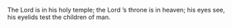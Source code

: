 The Lord is in his holy temple; the Lord ’s throne is in heaven; his eyes see, his eyelids test the children of man.
